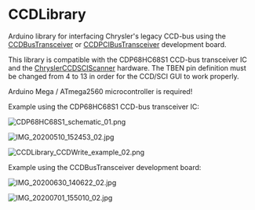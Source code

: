 # CCDLibrary
Arduino library for interfacing Chrysler's legacy CCD-bus using the [CCDBusTransceiver](https://github.com/laszlodaniel/CCDBusTransceiver) or [CCDPCIBusTransceiver](https://github.com/laszlodaniel/CCDPCIBusTransceiver) development board.

This library is compatible with the CDP68HC68S1 CCD-bus transceiver IC and the [ChryslerCCDSCIScanner](https://github.com/laszlodaniel/ChryslerCCDSCIScanner) hardware. The TBEN pin definition must be changed from 4 to 13 in order for the CCD/SCI GUI to work properly.

Arduino Mega / ATmega2560 microcontroller is required!

Example using the CDP68HC68S1 CCD-bus transceiver IC:

![CDP68HC68S1_schematic_01.png](https://chryslerccdsci.files.wordpress.com/2020/05/cdp68hc68s1_schematic_01.png)

![IMG_20200510_152453_02.jpg](https://chryslerccdsci.files.wordpress.com/2020/05/img_20200510_152453_02.jpg)

![CCDLibrary_CCDWrite_example_02.png](https://chryslerccdsci.files.wordpress.com/2020/05/ccdlibrary_ccdwrite_example_02.png)

Example using the CCDBusTransceiver development board:

![IMG_20200630_140622_02.jpg](https://chryslerccdsci.files.wordpress.com/2020/06/img_20200630_140622_02.jpg)

![IMG_20200701_155010_02.jpg](https://chryslerccdsci.files.wordpress.com/2020/07/img_20200701_155010_02.jpg)